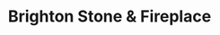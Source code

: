 ---
title: "Brighton Stone & Fireplace"
url: /brighton/brighton-stone-und-fireplace/
shop: Kamine & Öfen
---